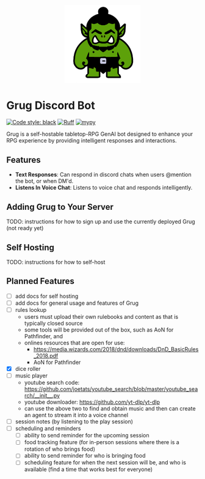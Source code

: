 <p align="center">
  <a href="./"><img src="./docs/assets/grug.png" alt="Grug Bot" width="200"></a>
</p>

# Grug Discord Bot

[![Code style: black](https://img.shields.io/badge/code%20style-black-000000.svg)](https://github.com/psf/black)
[![Ruff](https://img.shields.io/endpoint?url=https://raw.githubusercontent.com/astral-sh/ruff/main/assets/badge/v2.json)](https://github.com/astral-sh/ruff)
[![mypy](https://img.shields.io/badge/mypy-checked-blue)](https://github.com/python/mypy)

Grug is a self-hostable tabletop-RPG GenAI bot designed to enhance your RPG experience by providing intelligent
responses and interactions.

## Features

- **Text Responses**: Can respond in discord chats when users @mention the bot, or when DM'd.
- **Listens In Voice Chat**: Listens to voice chat and responds intelligently.

## Adding Grug to Your Server

TODO: instructions for how to sign up and use the currently deployed Grug (not ready yet)

## Self Hosting

TODO: instructions for how to self-host

## Planned Features

- [ ] add docs for self hosting
- [ ] add docs for general usage and features of Grug
- [ ] rules lookup
   - users must upload their own rulebooks and content as that is typically closed source
   - some tools will be provided out of the box, such as AoN for Pathfinder, and
   - onlines resources that are open for use:
      - https://media.wizards.com/2018/dnd/downloads/DnD_BasicRules_2018.pdf
      - AoN for Pathfinder
- [x] dice roller
- [ ] music player
   - youtube search code: https://github.com/joetats/youtube_search/blob/master/youtube_search/__init__.py
   - youtube downloader: https://github.com/yt-dlp/yt-dlp
   - can use the above two to find and obtain music and then can create an agent to stream it into a voice channel
- [ ] session notes (by listening to the play session)
- [ ] scheduling and reminders
   - [ ] ability to send reminder for the upcoming session
   - [ ] food tracking feature (for in-person sessions where there is a rotation of who brings food)
   - [ ] ability to send reminder for who is bringing food
   - [ ] scheduling feature for when the next session will be, and who is available (find a time that works best for
     everyone)
